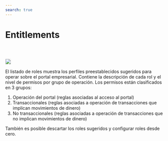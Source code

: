 ```yaml
---
search: true
---
```


# Entitlements

<img src="/assets/img/dynamic/experiences/business/entitlements.jpg" style="border: 1px solid #EEE; margin-top: 40px; max-width:900px;">

El listado de roles muestra los perfiles preestablecidos sugeridos para operar sobre el portal empresarial. Contiene la descripción de cada rol y el nivel de permisos por grupo de operación. Los permisos están clasificados en 3 grupos:

1. Operación del portal (reglas asociadas al acceso al portal)
2. Transaccionales (reglas asociadas a operación de transacciones que implican movimientos de dinero)
3. No transaccionales (reglas asociadas a operación de transacciones que no implican movimientos de dinero)   

También es posible descartar los roles sugeridos y configurar roles desde cero. 

